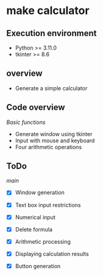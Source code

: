 # make calculator
## __Execution environment__
- Python >= 3.11.0
- tkinter >= 8.6

## __overview__
- Generate a simple calculator

## __Code overview__

_Basic functions_
 
- Generate window using tkinter
- Input with mouse and keyboard
- Four arithmetic operations

## __ToDo__

_main_
 
- [x] Window generation
- [x] Text box input restrictions
- [x] Numerical input
- [x] Delete formula
- [x] Arithmetic processing
- [x] Displaying calculation results
- [x] Button generation

